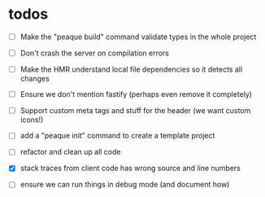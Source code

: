 # todos

- [ ] Make the "peaque build" command validate types in the whole project
- [ ] Don't crash the server on compilation errors
- [ ] Make the HMR understand local file dependencies so it detects all changes
- [ ] Ensure we don't mention fastify (perhaps even remove it completely)
- [ ] Support custom meta tags and stuff for the header (we want custom icons!)
- [ ] add a "peaque init" command to create a template project
- [ ] refactor and clean up all code
- [x] stack traces from client code has wrong source and line numbers
- [ ] ensure we can run things in debug mode (and document how)

